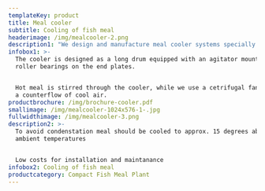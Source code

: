 ```yaml
---
templateKey: product
title: Meal cooler
subtitle: Cooling of fish meal
headerimage: /img/mealcooler-2.png
description1: "We design and manufacture meal cooler systems specially adopted for local requirements.\r\n\nIn FTG’s home region of Northern Europe, there are normally enough cooling water and cold ambient air, which makes the process design pretty straight forward.\r\n\nHowever, in sensitive areas with restricted cooling water supply often combined with high ambient temperatures it can be challenging to meet local requirements for emissions to water and air, and for such applications we have developed a special indirectly cooled air hygienic air cooler system."
infobox1: >-
  The cooler is designed as a long drum equipped with an agitator mounted in
  roller bearings on the end plates. 


  Hot meal is stirred through the cooler, while we use a cetrifugal fan to draw
  a counterflow of cool air.
productbrochure: /img/brochure-cooler.pdf
smallimage: /img/mealcooler-1024x576-1-.jpg
fullwidthimage: /img/mealcooler-3.png
description2: >-
  To avoid condenstation meal should be cooled to approx. 15 degrees above
  ambient temperatures


  Low costs for installation and maintanance
infobox2: Cooling of fish meal
productcategory: Compact Fish Meal Plant
---
```


